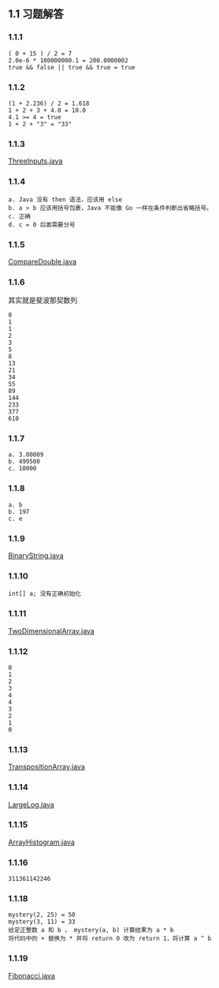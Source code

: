 ## 1.1 习题解答

### 1.1.1

    ( 0 + 15 ) / 2 = 7
    2.0e-6 * 100000000.1 = 200.0000002
    true && false || true && true = true

### 1.1.2

    (1 + 2.236) / 2 = 1.618
    1 + 2 + 3 + 4.0 = 10.0
    4.1 >= 4 = true
    1 + 2 + "3" = "33"

### 1.1.3

[ThreeInputs.java](ThreeInputs.java)

### 1.1.4

    a. Java 没有 then 语法，应该用 else
    b. a > b 应该用括号包裹，Java 不能像 Go 一样在条件判断出省略括号。
    c. 正确
    d. c = 0 后面需要分号

### 1.1.5

[CompareDouble.java](CompareDouble.java)

### 1.1.6

其实就是斐波那契数列

    0
    1
    1
    2
    3
    5
    8
    13
    21
    34
    55
    89
    144
    233
    377
    610

### 1.1.7

    a. 3.00009
    b. 499500
    c. 10000

### 1.1.8

    a. b
    b. 197
    c. e

### 1.1.9

[BinaryString.java](BinaryString.java)

### 1.1.10

    int[] a; 没有正确初始化

### 1.1.11

[TwoDimensionalArray.java](TwoDimensionalArray.java)

### 1.1.12

    0
    1
    2
    3
    4
    4
    3
    2
    1
    0

### 1.1.13

[TranspositionArray.java](TranspositionArray.java)

### 1.1.14

[LargeLog.java](LargeLog.java)

### 1.1.15

[ArrayHistogram.java](ArrayHistogram.java)

### 1.1.16

    311361142246

### 1.1.18

    mystery(2, 25) = 50
    mystery(3, 11) = 33
    给定正整数 a 和 b ， mystery(a, b) 计算结果为 a * b
    将代码中的 + 替换为 * 并将 return 0 改为 return 1，将计算 a ^ b

### 1.1.19

[Fibonacci.java](Fibonacci.java)
